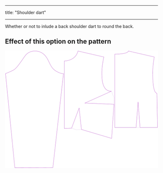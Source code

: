 ***

title: "Shoulder dart"

***

Whether or not to inlude a back shoulder dart to round the back.

## Effect of this option on the pattern

![This image shows the effect of this option by superimposing several variants that have a different value for this option](breanna_shoulderdart_sample.svg "Effect of this option on the pattern")
